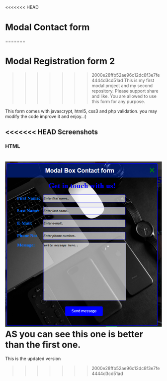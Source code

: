 <<<<<<< HEAD
# Modal Contact form
=======
# Modal Registration form 2
>>>>>>> 2000e28ffb52ae96c12dc8f3e7fe4444d3cd51ad
This is my first modal project and my second repository.
Please support share and like.
You are allowed to use this form for any purpose.

This form comes with javascrypt, html5, css3 and php validation.
you may modify the code improve it and enjoy..:)

<<<<<<< HEAD
Screenshots
---
   ### HTML
![HTML](images/Better.PNG)  
AS you can see this one is better than 
the first one.
=======
This is the updated version
>>>>>>> 2000e28ffb52ae96c12dc8f3e7fe4444d3cd51ad
